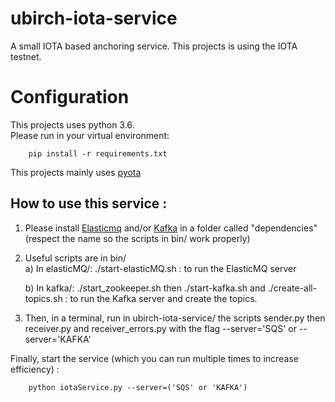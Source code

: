 # ubirch-iota-service
A small IOTA based anchoring service. This projects is using the IOTA testnet.

# Configuration
This projects uses python 3.6. <br>
Please run in your virtual environment:

        pip install -r requirements.txt
       
This projects mainly uses [pyota](https://media.readthedocs.org/pdf/pyota/develop/pyota.pdf)

## How to use this service :

1. Please install [Elasticmq](https://github.com/adamw/elasticmq) and/or [Kafka](https://kafka.apache.org/)
in a folder called "dependencies" (respect the name so the scripts in bin/ work properly)


3. Useful scripts are in bin/ <br>
    a) In elasticMQ/: ./start-elasticMQ.sh : to run the ElasticMQ server <br>
    
    b) In kafka/: ./start_zookeeper.sh then ./start-kafka.sh and ./create-all-topics.sh : to run the Kafka server and create the topics.<br>

        
4. Then, in a terminal, run in ubirch-iota-service/ the scripts sender.py then receiver.py and receiver_errors.py with the flag --server='SQS' or --server='KAFKA'<br>

Finally, start the service (which you can run multiple times to increase efficiency) :

        python iotaService.py --server=('SQS' or 'KAFKA')
